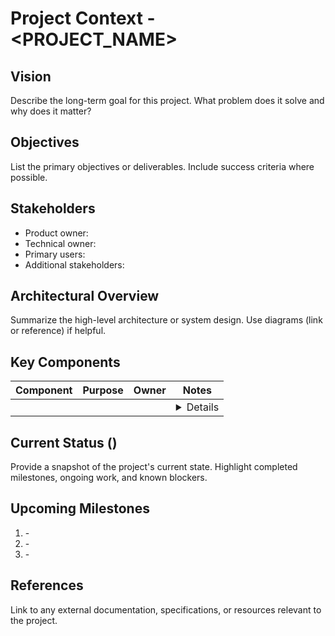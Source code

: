 # Project Context - <PROJECT_NAME>

## Vision
Describe the long-term goal for this project. What problem does it solve and why does it matter?

## Objectives
List the primary objectives or deliverables. Include success criteria where possible.

## Stakeholders
- Product owner: <Name>
- Technical owner: <Name>
- Primary users: <Audience>
- Additional stakeholders: <List>

## Architectural Overview
Summarize the high-level architecture or system design. Use diagrams (link or reference) if helpful.

## Key Components
| Component | Purpose | Owner | Notes |
|-----------|---------|-------|-------|
| <Example> | <Why it exists> | <Owner> | <Details> |

## Current Status (<YYYY-MM-DD>)
Provide a snapshot of the project's current state. Highlight completed milestones, ongoing work, and known blockers.

## Upcoming Milestones
1. <Milestone description> - <Target date>
2. <Milestone description> - <Target date>
3. <Milestone description> - <Target date>

## References
Link to any external documentation, specifications, or resources relevant to the project.
